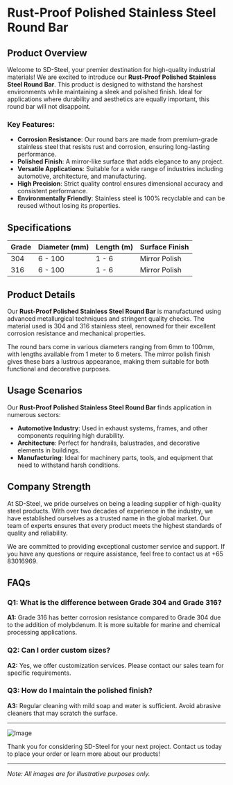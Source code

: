 # Rust-Proof Polished Stainless Steel Round Bar

## Product Overview

Welcome to SD-Steel, your premier destination for high-quality industrial materials! We are excited to introduce our **Rust-Proof Polished Stainless Steel Round Bar**. This product is designed to withstand the harshest environments while maintaining a sleek and polished finish. Ideal for applications where durability and aesthetics are equally important, this round bar will not disappoint.

### Key Features:
- **Corrosion Resistance**: Our round bars are made from premium-grade stainless steel that resists rust and corrosion, ensuring long-lasting performance.
- **Polished Finish**: A mirror-like surface that adds elegance to any project.
- **Versatile Applications**: Suitable for a wide range of industries including automotive, architecture, and manufacturing.
- **High Precision**: Strict quality control ensures dimensional accuracy and consistent performance.
- **Environmentally Friendly**: Stainless steel is 100% recyclable and can be reused without losing its properties.

## Specifications

| Grade | Diameter (mm) | Length (m) | Surface Finish |
|-------|---------------|------------|----------------|
| 304   | 6 - 100       | 1 - 6      | Mirror Polish  |
| 316   | 6 - 100       | 1 - 6      | Mirror Polish  |

## Product Details

Our **Rust-Proof Polished Stainless Steel Round Bar** is manufactured using advanced metallurgical techniques and stringent quality checks. The material used is 304 and 316 stainless steel, renowned for their excellent corrosion resistance and mechanical properties.

The round bars come in various diameters ranging from 6mm to 100mm, with lengths available from 1 meter to 6 meters. The mirror polish finish gives these bars a lustrous appearance, making them suitable for both functional and decorative purposes.

## Usage Scenarios

Our **Rust-Proof Polished Stainless Steel Round Bar** finds application in numerous sectors:

- **Automotive Industry**: Used in exhaust systems, frames, and other components requiring high durability.
- **Architecture**: Perfect for handrails, balustrades, and decorative elements in buildings.
- **Manufacturing**: Ideal for machinery parts, tools, and equipment that need to withstand harsh conditions.

## Company Strength

At SD-Steel, we pride ourselves on being a leading supplier of high-quality steel products. With over two decades of experience in the industry, we have established ourselves as a trusted name in the global market. Our team of experts ensures that every product meets the highest standards of quality and reliability. 

We are committed to providing exceptional customer service and support. If you have any questions or require assistance, feel free to contact us at +65 83016969.

## FAQs

### Q1: What is the difference between Grade 304 and Grade 316?
**A1:** Grade 316 has better corrosion resistance compared to Grade 304 due to the addition of molybdenum. It is more suitable for marine and chemical processing applications.

### Q2: Can I order custom sizes?
**A2:** Yes, we offer customization services. Please contact our sales team for specific requirements.

### Q3: How do I maintain the polished finish?
**A3:** Regular cleaning with mild soap and water is sufficient. Avoid abrasive cleaners that may scratch the surface.

---

![Image](https://github.com/user-attachments/assets/2567258e-e124-4816-932d-1809bd27ef0b)

Thank you for considering SD-Steel for your next project. Contact us today to place your order or learn more about our products!

---

*Note: All images are for illustrative purposes only.*
